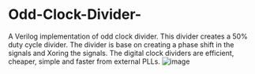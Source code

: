 # Odd-Clock-Divider-
A Verilog implementation of odd clock divider. This divider creates a 50% duty cycle divider. The divider is base on creating a phase shift in the signals and Xoring the signals. The digital clock dividers are efficient, cheaper, simple and faster from external PLLs.
![image](https://user-images.githubusercontent.com/53440597/131817578-e68f7b4c-5a95-44f6-9ff7-cb1eb09adef9.png)
